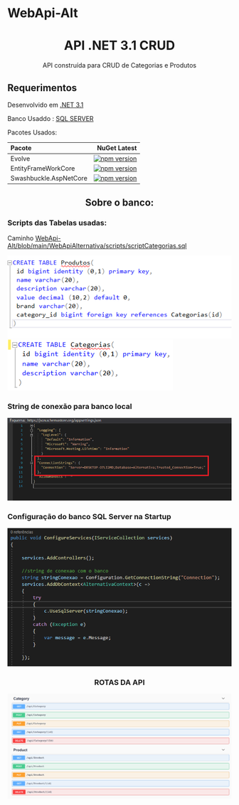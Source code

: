 # WebApi-Alt

<h1 align="center">API .NET 3.1  CRUD </h1>
<p align="center">API construída para CRUD de Categorias e Produtos</p>



<h2>Requerimentos</h2>

<p>Desenvolvido em <a href="https://dotnet.microsoft.com/download">.NET 3.1 </a>  </p>
<p>Banco Usaddo :  <a href="https://www.microsoft.com/pt-br/sql-server/sql-server-downloads">SQL SERVER</a></p>
Pacotes Usados:

| Pacote  | NuGet Latest |
| :---         |          ---: |
| Evolve   |[![npm version](https://img.shields.io/nuget/v/Evolve)](https://www.nuget.org/packages/Evolve)|
| EntityFrameWorkCore  | [![npm version](https://img.shields.io/nuget/v/Microsoft.EntityFrameworkCore)](https://www.nuget.org/packages/Microsoft.EntityFrameworkCore)|   
| Swashbuckle.AspNetCore  | [![npm version](https://img.shields.io/nuget/v/Evolve)](https://www.nuget.org/packages/Swashbuckle.AspNetCore/)|



<h2 align="center">Sobre o banco: </h2>

<h3>Scripts das Tabelas usadas:</h3>
<p>Caminho <a href="https://github.com/evanzs/WebApi-Alt/blob/main/WebApiAlternativa/scripts/scriptCategorias.sql#L1"> WebApi-Alt/blob/main/WebApiAlternativa/scripts/scriptCategorias.sql </a>  </p>
<img alt="NextLevelWeek" title="#NextLevelWeek" src="https://github.com/evanzs/WebApi-Alt/blob/main/WebApiAlternativa/imgs/scriptProduto.png" />
 <img alt="NextLevelWeek" title="#NextLevelWeek" src="https://github.com/evanzs/WebApi-Alt/blob/main/WebApiAlternativa/imgs/scriptCategoria.png" />
 
 
<h3>String de conexão para banco local</h3>
 <img alt="NextLevelWeek" title="#NextLevelWeek" src="https://github.com/evanzs/WebApi-Alt/blob/main/WebApiAlternativa/imgs/stringCone.png" />
 
<h3>Configuração do banco SQL Server na Startup</h3>
  <img alt="NextLevelWeek" title="#NextLevelWeek" src="https://github.com/evanzs/WebApi-Alt/blob/main/WebApiAlternativa/imgs/startupCone.png" />


<h3 align="center">ROTAS DA API</h3>
 <img alt="NextLevelWeek" title="#NextLevelWeek" src="https://github.com/evanzs/WebApi-Alt/blob/main/WebApiAlternativa/imgs/Rotas.png" />   
